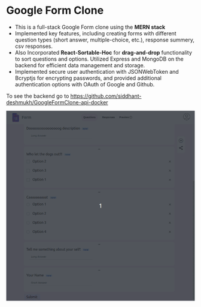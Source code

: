 # Google Form Clone

* This is a full-stack Google Form clone using the **MERN stack**
* Implemented key features, including creating forms with different question types (short answer, multiple-choice, etc.), response summery, csv responses.
* Also Incorporated **React-Sortable-Hoc** for **drag-and-drop** functionality to sort questions and options.
Utilized Express and MongoDB on the backend for efficient data management and storage.
* Implemented secure user authentication with JSONWebToken and Bcryptjs for encrypting passwords, and provided additional authentication options with OAuth of Google and Github.


To see the backend go to https://github.com/siddhant-deshmukh/GoogleFormClone-api-docker

![Alt Text](./features.gif)